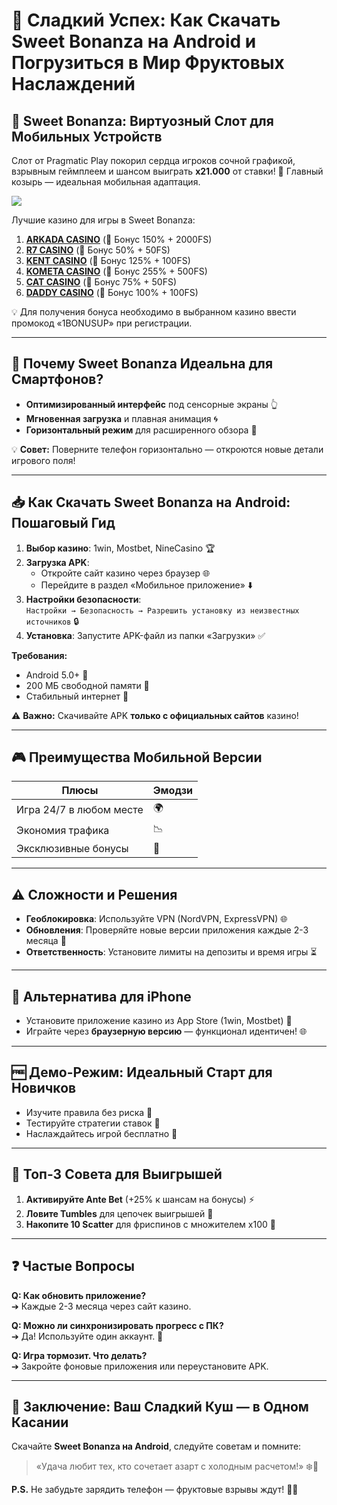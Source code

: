 # 🍭 Сладкий Успех: Как Скачать Sweet Bonanza на Android и Погрузиться в Мир Фруктовых Наслаждений

## 🎰 Sweet Bonanza: Виртуозный Слот для Мобильных Устройств
Слот от Pragmatic Play покорил сердца игроков сочной графикой, взрывным геймплеем и шансом выиграть **x21.000** от ставки! 🚀 Главный козырь — идеальная мобильная адаптация. 

[![](https://i.ibb.co/ZzLZ50qX/sweet-bonanza-tile.jpg)](https://clck.ru/3Hr27o)

Лучшие казино для игры в Sweet Bonanza:

1. **[ARKADA CASINO](https://clck.ru/3Hr27o "ARKADA CASINO")** (🎁 Бонус 150% + 2000FS)
2. **[R7 CASINO](https://clck.ru/3HsT58 "R7 CASINO")** (🎁 Бонус 50% + 50FS)
3. **[KENT CASINO](https://clck.ru/3MmjWQ "KENT CASINO")** (🎁 Бонус 125% + 100FS)
4. **[KOMETA CASINO](https://clck.ru/3JHf2X "KOMETA CASINO")** (🎁 Бонус 255% + 500FS)
5. **[CAT CASINO](https://clck.ru/3HsTGi "CAT CASINO")** (🎁 Бонус 75% + 50FS)
6. **[DADDY CASINO](https://clck.ru/3HsTSj "DADDY CASINO")** (🎁 Бонус 100% + 100FS)

💡 Для получения бонуса необходимо в выбранном казино ввести промокод «1BONUSUP» при регистрации.

---

## 📱 Почему Sweet Bonanza Идеальна для Смартфонов?
- **Оптимизированный интерфейс** под сенсорные экраны 👆  
- **Мгновенная загрузка** и плавная анимация 🌀  
- **Горизонтальный режим** для расширенного обзора 🔄  

💡 **Совет:** Поверните телефон горизонтально — откроются новые детали игрового поля!

---

## 📥 Как Скачать Sweet Bonanza на Android: Пошаговый Гид
1. **Выбор казино**: 1win, Mostbet, NineCasino 🏆  
2. **Загрузка APK**:  
   - Откройте сайт казино через браузер 🌐  
   - Перейдите в раздел «Мобильное приложение» ⬇️  
3. **Настройки безопасности**:  
   `Настройки → Безопасность → Разрешить установку из неизвестных источников` 🔒  
4. **Установка**: Запустите APK-файл из папки «Загрузки» ✅  

**Требования:**  
- Android 5.0+ 📲  
- 200 МБ свободной памяти 💾  
- Стабильный интернет 📶  

⚠️ **Важно:** Скачивайте APK **только с официальных сайтов** казино!

---

## 🎮 Преимущества Мобильной Версии
| **Плюсы**               | **Эмодзи** |
|-------------------------|------------|
| Игра 24/7 в любом месте | 🌍         |
| Экономия трафика        | 📉         |
| Эксклюзивные бонусы     | 🎁         |

---

## ⚠️ Сложности и Решения
- **Геоблокировка**: Используйте VPN (NordVPN, ExpressVPN) 🌐  
- **Обновления**: Проверяйте новые версии приложения каждые 2-3 месяца 🔄  
- **Ответственность**: Установите лимиты на депозиты и время игры ⏳  

---

## 🍏 Альтернатива для iPhone
- Установите приложение казино из App Store (1win, Mostbet) 📲  
- Играйте через **браузерную версию** — функционал идентичен! 🌐  

---

## 🆓 Демо-Режим: Идеальный Старт для Новичков
- Изучите правила без риска 🧠  
- Тестируйте стратегии ставок 🎯  
- Наслаждайтесь игрой бесплатно 💸  

---

## 🚀 Топ-3 Совета для Выигрышей
1. **Активируйте Ante Bet** (+25% к шансам на бонусы) ⚡  
2. **Ловите Tumbles** для цепочек выигрышей 🍇  
3. **Накопите 10 Scatter** для фриспинов с множителем x100 🎰  

---

## ❓ Частые Вопросы
**Q: Как обновить приложение?**  
➔ Каждые 2-3 месяца через сайт казино.  

**Q: Можно ли синхронизировать прогресс с ПК?**  
➔ Да! Используйте один аккаунт. 🔄  

**Q: Игра тормозит. Что делать?**  
➔ Закройте фоновые приложения или переустановите APK.  

---

## 🎉 Заключение: Ваш Сладкий Куш — в Одном Касании
Скачайте **Sweet Bonanza на Android**, следуйте советам и помните:  
> «Удача любит тех, кто сочетает азарт с холодным расчетом!» ❄️🎰  

**P.S.** Не забудьте зарядить телефон — фруктовые взрывы ждут! 🔋🍬 
